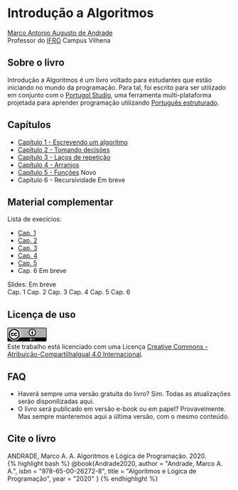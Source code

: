 # Introdução a Algoritmos

[Marco Antonio Augusto de Andrade](https://marcoandra.de)  
Professor do [IFRO](https://www.ifro.edu.br) Campus Vilhena

## Sobre o livro
Introdução a Algoritmos é um livro voltado para estudantes que estão iniciando no mundo da programação. Para tal, foi escrito para ser utilizado em conjunto com o [Portugol Studio](http://lite.acad.univali.br/portugol/), uma ferramenta multi-plataforma projetada para aprender programação utilizando [Português estruturado](https://pt.wikipedia.org/wiki/Portugol).

## Capítulos
* [Capítulo 1 - Escrevendo um algoritmo](cap1.html)
* [Capítulo 2 - Tomando decisões](cap2.html)
* [Capítulo 3 - Laços de repetição](cap3.html)
* [Capítulo 4 - Arranjos](cap4.html)
* [Capítulo 5 - Funções](cap5.html) <span class="badge badge-warning">Novo</span>
* Capítulo 6 - Recursividade <span class="badge badge-info">Em breve</span>

## Material complementar
Lista de execícios: 
* [Cap. 1](cap1-exercicios.html)
* [Cap. 2](cap2-exercicios.html)
* [Cap. 3](cap3-exercicios.html)
* [Cap. 4](cap4-exercicios.html)
* [Cap. 5](cap5-exercicios.html)
* Cap. 6 <span class="badge badge-info">Em breve</span>

Slides: <span class="badge badge-info">Em breve</span>  
Cap. 1 Cap. 2 Cap. 3 Cap. 4 Cap. 5 Cap. 6

## Licença de uso
<a rel="license" href="http://creativecommons.org/licenses/by-sa/4.0/"><img alt="Licença Creative Commons" style="border-width:0" src="assets/images/cc.png" /></a><br />Este trabalho está licenciado com uma Licença <a rel="license" href="http://creativecommons.org/licenses/by-sa/4.0/">Creative Commons - Atribuição-CompartilhaIgual 4.0 Internacional</a>.

## FAQ
* Haverá sempre uma versão gratuita do livro? Sim. Todas as atualizações serão disponilizadas aqui.
* O livro será publicado em versão e-book ou em papel? Provavelmente. Mas sempre manteremos aqui a última versão, com o mesmo conteúdo.

## Cite o livro
ANDRADE, Marco A. A. Algoritmos e Lógica de Programação. 2020.  
{% highlight bash %}
@book{Andrade2020,
author = "Andrade, Marco A. A.",
isbn = "978-65-00-26272-8",
title = "Algoritmos e Lógica de Programação",
year = "2020"
}
{% endhighlight %}

